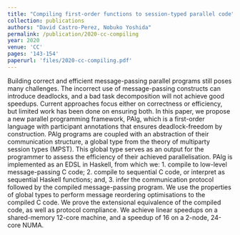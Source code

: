 ```yaml
---
title: "Compiling first-order functions to session-typed parallel code"
collection: publications
authors: "David Castro-Perez, Nobuko Yoshida"
permalink: /publication/2020-cc-compiling
year: 2020
venue: 'CC'
pages: '143-154'
paperurl: 'files/2020-cc-compiling.pdf'
---
```


Building correct and efficient message-passing parallel programs still poses
many challenges. The incorrect use of message-passing constructs can introduce
deadlocks, and a bad task decomposition will not achieve good speedups. Current
approaches focus either on correctness or efficiency, but limited work has been
done on ensuring both. In this paper, we propose a new parallel programming
framework, PAlg, which is a first-order language with participant annotations
that ensures deadlock-freedom by construction. PAlg programs are coupled with
an abstraction of their communication structure, a global type from the theory
of multiparty session types (MPST). This global type serves as an output for
the programmer to assess the efficiency of their achieved parallelisation. PAlg
is implemented as an EDSL in Haskell, from which we: 1. compile to low-level
message-passing C code; 2. compile to sequential C code, or interpret as
sequential Haskell functions; and, 3. infer the communication protocol followed
by the compiled message-passing program. We use the properties of global types
to perform message reordering optimisations to the compiled C code. We prove
the extensional equivalence of the compiled code, as well as protocol
compliance. We achieve linear speedups on a shared-memory 12-core machine, and
a speedup of 16 on a 2-node, 24-core NUMA.
